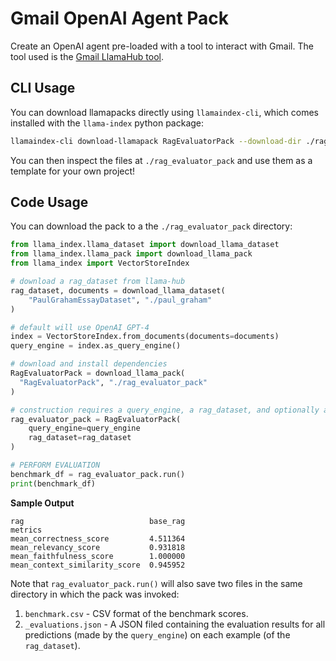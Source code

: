 # Gmail OpenAI Agent Pack

Create an OpenAI agent pre-loaded with a tool to interact with Gmail. The tool used is the [Gmail LlamaHub tool](https://llamahub.ai/l/tools-gmail).

## CLI Usage

You can download llamapacks directly using `llamaindex-cli`, which comes installed with the `llama-index` python package:

```bash
llamaindex-cli download-llamapack RagEvaluatorPack --download-dir ./rag_evaluator_pack
```

You can then inspect the files at `./rag_evaluator_pack` and use them as a template for your own project!

## Code Usage

You can download the pack to a the `./rag_evaluator_pack` directory:

```python
from llama_index.llama_dataset import download_llama_dataset
from llama_index.llama_pack import download_llama_pack
from llama_index import VectorStoreIndex

# download a rag_dataset from llama-hub
rag_dataset, documents = download_llama_dataset(
    "PaulGrahamEssayDataset", "./paul_graham"
)

# default will use OpenAI GPT-4
index = VectorStoreIndex.from_documents(documents=documents)
query_engine = index.as_query_engine()

# download and install dependencies
RagEvaluatorPack = download_llama_pack(
  "RagEvaluatorPack", "./rag_evaluator_pack"
)

# construction requires a query_engine, a rag_dataset, and optionally a judge_llm
rag_evaluator_pack = RagEvaluatorPack(
    query_engine=query_engine
    rag_dataset=rag_dataset
)

# PERFORM EVALUATION
benchmark_df = rag_evaluator_pack.run()
print(benchmark_df)
```

**Sample Output**
```
rag                            base_rag
metrics                                
mean_correctness_score         4.511364
mean_relevancy_score           0.931818
mean_faithfulness_score        1.000000
mean_context_similarity_score  0.945952
```

Note that `rag_evaluator_pack.run()` will also save two files in the same directory
in which the pack was invoked:

1. `benchmark.csv` - CSV format of the benchmark scores.
2. `_evaluations.json` - A JSON filed containing the evaluation results for all predictions (made by the `query_engine`) on each example (of the `rag_dataset`).